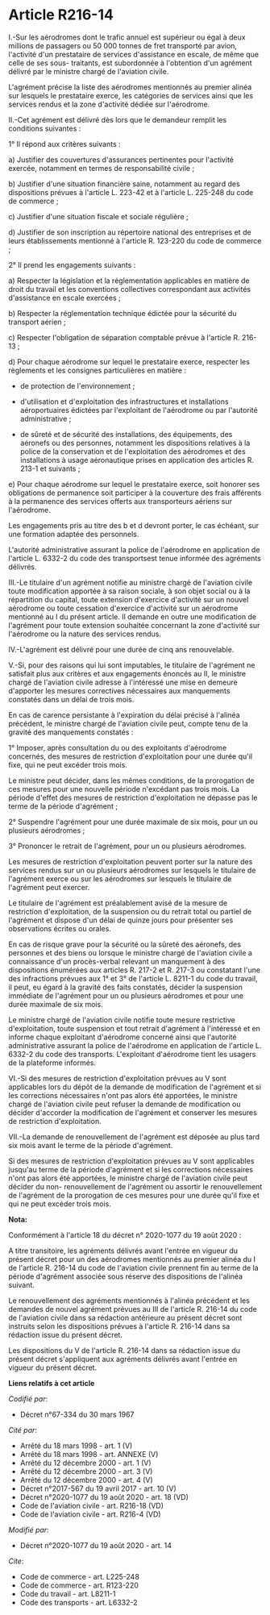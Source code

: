 # Article R216-14

I.-Sur les aérodromes dont le trafic annuel est supérieur ou égal à deux millions de passagers ou 50 000 tonnes de fret
transporté par avion, l'activité d'un prestataire de services d'assistance en escale, de même que celle de ses sous-
traitants, est subordonnée à l'obtention d'un agrément délivré par le ministre chargé de l'aviation civile.

L'agrément précise la liste des aérodromes mentionnés au premier alinéa sur lesquels le prestataire exerce, les catégories de
services ainsi que les services rendus et la zone d'activité dédiée sur l'aérodrome.

II.-Cet agrément est délivré dès lors que le demandeur remplit les conditions suivantes :

1° Il répond aux critères suivants :

a) Justifier des couvertures d'assurances pertinentes pour l'activité exercée, notamment en termes de responsabilité civile ;

b) Justifier d'une situation financière saine, notamment au regard des dispositions prévues à l'article L. 223-42 et à
l'article L. 225-248 du code de commerce ;

c) Justifier d'une situation fiscale et sociale régulière ;

d) Justifier de son inscription au répertoire national des entreprises et de leurs établissements mentionné à l'article R.
123-220 du code de commerce ;

2° Il prend les engagements suivants :

a) Respecter la législation et la réglementation applicables en matière de droit du travail et les conventions collectives
correspondant aux activités d'assistance en escale exercées ;

b) Respecter la réglementation technique édictée pour la sécurité du transport aérien ;

c) Respecter l'obligation de séparation comptable prévue à l'article R. 216-13 ;

d) Pour chaque aérodrome sur lequel le prestataire exerce, respecter les règlements et les consignes particulières en
matière :

- de protection de l'environnement ;

- d'utilisation et d'exploitation des infrastructures et installations aéroportuaires édictées par l'exploitant de
l'aérodrome ou par l'autorité administrative ;

- de sûreté et de sécurité des installations, des équipements, des aéronefs ou des personnes, notamment les dispositions
relatives à la police de la conservation et de l'exploitation des aérodromes et des installations à usage aéronautique prises
en application des articles R. 213-1 et suivants ;

e) Pour chaque aérodrome sur lequel le prestataire exerce, soit honorer ses obligations de permanence soit participer à la
couverture des frais afférents à la permanence des services offerts aux transporteurs aériens sur l'aérodrome.

Les engagements pris au titre des b et d devront porter, le cas échéant, sur une formation adaptée des personnels.

L'autorité administrative assurant la police de l'aérodrome en application de l'article L. 6332-2 du code des transportsest
tenue informée des agréments délivrés.

III.-Le titulaire d'un agrément notifie au ministre chargé de l'aviation civile toute modification apportée à sa raison
sociale, à son objet social ou à la répartition du capital, toute extension d'exercice d'activité sur un nouvel aérodrome ou
toute cessation d'exercice d'activité sur un aérodrome mentionné au I du présent article. Il demande en outre une
modification de l'agrément pour toute extension souhaitée concernant la zone d'activité sur l'aérodrome ou la nature des
services rendus.

IV.-L'agrément est délivré pour une durée de cinq ans renouvelable.

V.-Si, pour des raisons qui lui sont imputables, le titulaire de l'agrément ne satisfait plus aux critères et aux engagements
énoncés au II, le ministre chargé de l'aviation civile adresse à l'intéressé une mise en demeure d'apporter les mesures
correctives nécessaires aux manquements constatés dans un délai de trois mois.

En cas de carence persistante à l'expiration du délai précisé à l'alinéa précédent, le ministre chargé de l'aviation civile
peut, compte tenu de la gravité des manquements constatés :

1° Imposer, après consultation du ou des exploitants d'aérodrome concernés, des mesures de restriction d'exploitation pour
une durée qu'il fixe, qui ne peut excéder trois mois.

Le ministre peut décider, dans les mêmes conditions, de la prorogation de ces mesures pour une nouvelle période n'excédant
pas trois mois. La période d'effet des mesures de restriction d'exploitation ne dépasse pas le terme de la période
d'agrément ;

2° Suspendre l'agrément pour une durée maximale de six mois, pour un ou plusieurs aérodromes ;

3° Prononcer le retrait de l'agrément, pour un ou plusieurs aérodromes.

Les mesures de restriction d'exploitation peuvent porter sur la nature des services rendus sur un ou plusieurs aérodromes sur
lesquels le titulaire de l'agrément exerce ou sur les aérodromes sur lesquels le titulaire de l'agrément peut exercer.

Le titulaire de l'agrément est préalablement avisé de la mesure de restriction d'exploitation, de la suspension ou du retrait
total ou partiel de l'agrément et dispose d'un délai de quinze jours pour présenter ses observations écrites ou orales.

En cas de risque grave pour la sécurité ou la sûreté des aéronefs, des personnes et des biens ou lorsque le ministre chargé
de l'aviation civile a connaissance d'un procès-verbal relevant un manquement à des dispositions énumérées aux articles R.
217-2 et R. 217-3 ou constatant l'une des infractions prévues aux 1° et 3° de l'article L. 8211-1 du code du travail, il
peut, eu égard à la gravité des faits constatés, décider la suspension immédiate de l'agrément pour un ou plusieurs
aérodromes et pour une durée maximale de six mois.

Le ministre chargé de l'aviation civile notifie toute mesure restrictive d'exploitation, toute suspension et tout retrait
d'agrément à l'intéressé et en informe chaque exploitant d'aérodrome concerné ainsi que l'autorité administrative assurant la
police de l'aérodrome en application de l'article L. 6332-2 du code des transports. L'exploitant d'aérodrome tient les
usagers de la plateforme informés.

VI.-Si des mesures de restriction d'exploitation prévues au V sont applicables lors du dépôt de la demande de modification de
l'agrément et si les corrections nécessaires n'ont pas alors été apportées, le ministre chargé de l'aviation civile peut
refuser la demande de modification ou décider d'accorder la modification de l'agrément et conserver les mesures de
restriction d'exploitation.

VII.-La demande de renouvellement de l'agrément est déposée au plus tard six mois avant le terme de la période d'agrément.

Si des mesures de restriction d'exploitation prévues au V sont applicables jusqu'au terme de la période d'agrément et si les
corrections nécessaires n'ont pas alors été apportées, le ministre chargé de l'aviation civile peut décider du non-
renouvellement de l'agrément ou assortir le renouvellement de l'agrément de la prorogation de ces mesures pour une durée
qu'il fixe et qui ne peut excéder trois mois.

**Nota:**

Conformément à l'article 18 du décret n° 2020-1077 du 19 août 2020 :

A titre transitoire, les agréments délivrés avant l'entrée en vigueur du présent décret pour un des aérodromes mentionnés au
premier alinéa du I de l'article R. 216-14 du code de l'aviation civile prennent fin au terme de la période d'agrément
associée sous réserve des dispositions de l'alinéa suivant.

Le renouvellement des agréments mentionnés à l'alinéa précédent et les demandes de nouvel agrément prévues au III de
l'article R. 216-14 du code de l'aviation civile dans sa rédaction antérieure au présent décret sont instruits selon les
dispositions prévues à l'article R. 216-14 dans sa rédaction issue du présent décret.

Les dispositions du V de l'article R. 216-14 dans sa rédaction issue du présent décret s'appliquent aux agréments délivrés
avant l'entrée en vigueur du présent décret.

**Liens relatifs à cet article**

_Codifié par_:

  - Décret n°67-334 du 30 mars 1967

_Cité par_:

  - Arrêté du 18 mars 1998 - art. 1 (V)
  - Arrêté du 18 mars 1998 - art. ANNEXE (V)
  - Arrêté du 12 décembre 2000 - art. 1 (V)
  - Arrêté du 12 décembre 2000 - art. 3 (V)
  - Arrêté du 12 décembre 2000 - art. 4 (V)
  - Décret n°2017-567 du 19 avril 2017 - art. 10 (V)
  - Décret n°2020-1077 du 19 août 2020 - art. 18 (VD)
  - Code de l'aviation civile - art. R216-18 (VD)
  - Code de l'aviation civile - art. R216-4 (VD)

_Modifié par_:

  - Décret n°2020-1077 du 19 août 2020 - art. 14

_Cite_:

  - Code de commerce - art. L225-248
  - Code de commerce - art. R123-220
  - Code du travail - art. L8211-1
  - Code des transports - art. L6332-2
